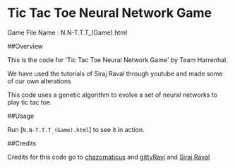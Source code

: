 Tic Tac Toe Neural Network Game
======
Game File Name : N.N-T.T.T_(Game).html

##Overview

This is the code for 'Tic Tac Toe Neural Network Game' by Team Harrenhal. 

We have used the tutorials of Siraj Raval through youtube and made some of our own alterations

This code uses a genetic algorithm to evolve a set of neural networks to play tic tac toe.

##Usage

Run [`N.N-T.T.T_(Game).html`] to see it in action.

##Credits

Credits for this code go to [chazomaticus](https://github.com/chazomaticus) and [gittyRavi](https://github.com/gittyRavi) and [Siraj Raval](https://www.youtube.com/watch?v=0a-52ntK3T8)
